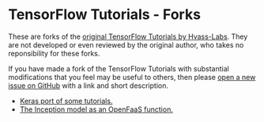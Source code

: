 # TensorFlow Tutorials - Forks

These are forks of the [original TensorFlow Tutorials by Hvass-Labs](https://github.com/Hvass-Labs/TensorFlow-Tutorials).
They are not developed or even reviewed by the original author, who takes no reponsibility for these forks.

If you have made a fork of the TensorFlow Tutorials with substantial modifications that you feel may be useful to others,
then please [open a new issue on GitHub](https://github.com/Hvass-Labs/TensorFlow-Tutorials/issues) with a link and short description.

* [Keras port of some tutorials.](https://github.com/chidochipotle/TensorFlow-Tutorials)
* [The Inception model as an OpenFaaS function.](https://github.com/faas-and-furious/inception-function)
